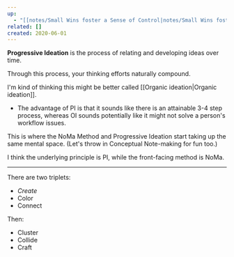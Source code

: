 ```yaml
---
up:
  - "[[notes/Small Wins foster a Sense of Control|notes/Small Wins foster a Sense of Control]]"
related: []
created: 2020-06-01
---
```

 **Progressive Ideation** is the process of relating and developing ideas over time. 

Through this process, your thinking efforts naturally compound.

I'm kind of thinking this might be better called [[Organic ideation|Organic ideation]]. 
- The advantage of PI is that it sounds like there is an attainable 3-4 step process, whereas OI sounds potentially like it might not solve a person's workflow issues.

This is where the NoMa Method and Progressive Ideation start taking up the same mental space. (Let's throw in Conceptual Note-making for fun too.) 

I think the underlying principle is PI, while the front-facing method is NoMa. 

---

There are two triplets:
- *Create*
- Color
- Connect

Then:
- Cluster
- Collide
- Craft